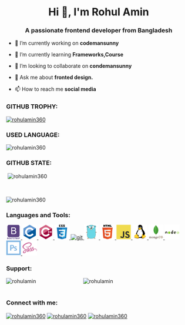 <h1 align="center">Hi 👋, I'm Rohul Amin</h1>
<h3 align="center">A passionate frontend developer from Bangladesh</h3>

- 🔭 I’m currently working on **codemansunny**

- 🌱 I’m currently learning **Frameworks,Course**

- 👯 I’m looking to collaborate on **condemansunny**

- 💬 Ask me about **fronted design.**

- 📫 How to reach me **social media**

<h3 align="left">GITHUB TROPHY:</h3>
<p align="left"> <a href="https://github.com/ryo-ma/github-profile-trophy"><img src="https://github-profile-trophy.vercel.app/?username=rohulamin360" alt="rohulamin360" /></a> </p>

<h3 align="left">USED LANGUAGE:</h3>
<p><img align="left" src="https://github-readme-stats.vercel.app/api/top-langs?username=rohulamin360&show_icons=true&locale=en&layout=compact" alt="rohulamin360" /></p></br>

<h3 align="left">GITHUB STATE:</h3>
<p>&nbsp;<img align="center" src="https://github-readme-stats.vercel.app/api?username=rohulamin360&show_icons=true&locale=en" alt="rohulamin360" /></p></br>

<p><img align="center" src="https://github-readme-streak-stats.herokuapp.com/?user=rohulamin360&" alt="rohulamin360" /></p>

<h3 align="left">Languages and Tools:</h3>
<p align="left"> <a href="https://getbootstrap.com" target="_blank" rel="noreferrer"> <img src="https://raw.githubusercontent.com/devicons/devicon/master/icons/bootstrap/bootstrap-plain-wordmark.svg" alt="bootstrap" width="40" height="40"/> </a> <a href="https://www.cprogramming.com/" target="_blank" rel="noreferrer"> <img src="https://raw.githubusercontent.com/devicons/devicon/master/icons/c/c-original.svg" alt="c" width="40" height="40"/> </a> <a href="https://www.w3schools.com/cpp/" target="_blank" rel="noreferrer"> <img src="https://raw.githubusercontent.com/devicons/devicon/master/icons/cplusplus/cplusplus-original.svg" alt="cplusplus" width="40" height="40"/> </a> <a href="https://www.w3schools.com/css/" target="_blank" rel="noreferrer"> <img src="https://raw.githubusercontent.com/devicons/devicon/master/icons/css3/css3-original-wordmark.svg" alt="css3" width="40" height="40"/> </a> <a href="https://git-scm.com/" target="_blank" rel="noreferrer"> <img src="https://www.vectorlogo.zone/logos/git-scm/git-scm-icon.svg" alt="git" width="40" height="40"/> </a> <a href="https://golang.org" target="_blank" rel="noreferrer"> <img src="https://raw.githubusercontent.com/devicons/devicon/master/icons/go/go-original.svg" alt="go" width="40" height="40"/> </a> <a href="https://www.w3.org/html/" target="_blank" rel="noreferrer"> <img src="https://raw.githubusercontent.com/devicons/devicon/master/icons/html5/html5-original-wordmark.svg" alt="html5" width="40" height="40"/> </a> <a href="https://developer.mozilla.org/en-US/docs/Web/JavaScript" target="_blank" rel="noreferrer"> <img src="https://raw.githubusercontent.com/devicons/devicon/master/icons/javascript/javascript-original.svg" alt="javascript" width="40" height="40"/> </a> <a href="https://www.linux.org/" target="_blank" rel="noreferrer"> <img src="https://raw.githubusercontent.com/devicons/devicon/master/icons/linux/linux-original.svg" alt="linux" width="40" height="40"/> </a> <a href="https://www.mongodb.com/" target="_blank" rel="noreferrer"> <img src="https://raw.githubusercontent.com/devicons/devicon/master/icons/mongodb/mongodb-original-wordmark.svg" alt="mongodb" width="40" height="40"/> </a> <a href="https://nodejs.org" target="_blank" rel="noreferrer"> <img src="https://raw.githubusercontent.com/devicons/devicon/master/icons/nodejs/nodejs-original-wordmark.svg" alt="nodejs" width="40" height="40"/> </a> <a href="https://www.photoshop.com/en" target="_blank" rel="noreferrer"> <img src="https://raw.githubusercontent.com/devicons/devicon/master/icons/photoshop/photoshop-line.svg" alt="photoshop" width="40" height="40"/> </a> <a href="https://sass-lang.com" target="_blank" rel="noreferrer"> <img src="https://raw.githubusercontent.com/devicons/devicon/master/icons/sass/sass-original.svg" alt="sass" width="40" height="40"/> </a> </p>

<h3 align="left">Support:</h3>
<p><a href="https://www.buymeacoffee.com/rohulamin"> <img align="left" src="https://cdn.buymeacoffee.com/buttons/v2/default-yellow.png" height="50" width="210" alt="rohulamin" /></a><a href="https://ko-fi.com/rohulamin"> <img align="left" src="https://cdn.ko-fi.com/cdn/kofi3.png?v=3" height="50" width="210" alt="rohulamin" /></a></p><br><br>

<h3 align="left">Connect with me:</h3>
<p align="left">
<a href="https://codepen.io/rohulamin360" target="blank"><img align="center" src="https://raw.githubusercontent.com/rahuldkjain/github-profile-readme-generator/master/src/images/icons/Social/codepen.svg" alt="rohulamin360" height="30" width="40" /></a>
<a href="https://twitter.com/rohulamin360" target="blank"><img align="center" src="https://raw.githubusercontent.com/rahuldkjain/github-profile-readme-generator/master/src/images/icons/Social/twitter.svg" alt="rohulamin360" height="30" width="40" /></a>
<a href="https://fb.com/rohulamin360" target="blank"><img align="center" src="https://raw.githubusercontent.com/rahuldkjain/github-profile-readme-generator/master/src/images/icons/Social/facebook.svg" alt="rohulamin360" height="30" width="40" /></a>
</p>
